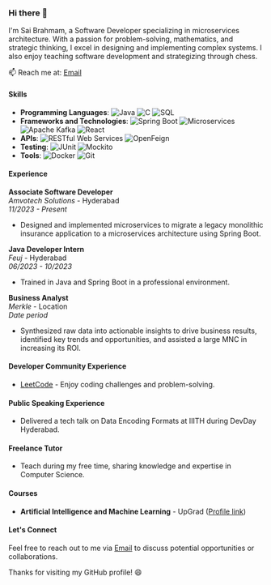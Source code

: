 ### Hi there 👋

I'm Sai Brahmam, a Software Developer specializing in microservices architecture. With a passion for problem-solving, mathematics, and strategic thinking, I excel in designing and implementing complex systems. I also enjoy teaching software development and strategizing through chess.


📫 Reach me at: [Email](mailto:Saibrahmam26@gmail.com)

#### Skills
- **Programming Languages**: 
  ![Java](https://img.shields.io/badge/Java-★★★-orange?style=flat&logo=java)
  ![C](https://img.shields.io/badge/C-★★-blue?style=flat&logo=c)
  ![SQL](https://img.shields.io/badge/SQL-★★★-blue?style=flat&logo=mysql)
- **Frameworks and Technologies**: 
  ![Spring Boot](https://img.shields.io/badge/Spring%20Boot-★★★-green?style=flat&logo=spring)
  ![Microservices](https://img.shields.io/badge/Microservices-★★★-purple?style=flat)
  ![Apache Kafka](https://img.shields.io/badge/Apache%20Kafka-★★★-orange?style=flat)
  ![React](https://img.shields.io/badge/React-★★★-blue?style=flat&logo=react)
- **APIs**: 
  ![RESTful Web Services](https://img.shields.io/badge/RESTful%20Web%20Services-★★★-purple?style=flat)
  ![OpenFeign](https://img.shields.io/badge/OpenFeign-★★-blue?style=flat)
- **Testing**: 
  ![JUnit](https://img.shields.io/badge/JUnit-★★★-blue?style=flat&logo=junit)
  ![Mockito](https://img.shields.io/badge/Mockito-★★-green?style=flat)
- **Tools**: 
  ![Docker](https://img.shields.io/badge/Docker-★★★-blue?style=flat&logo=docker)
  ![Git](https://img.shields.io/badge/Git-★★★-orange?style=flat&logo=git)

#### Experience

**Associate Software Developer**  
*Amvotech Solutions* - Hyderabad  
*11/2023 - Present*  
- Designed and implemented microservices to migrate a legacy monolithic insurance application to a microservices architecture using Spring Boot.

**Java Developer Intern**  
*Feuj* - Hyderabad  
*06/2023 - 10/2023*  
- Trained in Java and Spring Boot in a professional environment.

**Business Analyst**  
*Merkle* - Location  
*Date period*  
- Synthesized raw data into actionable insights to drive business results, identified key trends and opportunities, and assisted a large MNC in increasing its ROI.

#### Developer Community Experience
- [LeetCode](https://leetcode.com/your-profile-link) - Enjoy coding challenges and problem-solving.

#### Public Speaking Experience
- Delivered a tech talk on Data Encoding Formats at IIITH during DevDay Hyderabad.

#### Freelance Tutor
- Teach during my free time, sharing knowledge and expertise in Computer Science.

#### Courses
- **Artificial Intelligence and Machine Learning** - UpGrad ([Profile link](https://profile-link))

#### Let's Connect
Feel free to reach out to me via [Email](mailto:Saibrahmam26@gmail.com) to discuss potential opportunities or collaborations.

Thanks for visiting my GitHub profile! 😄
